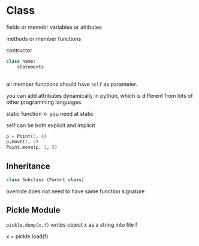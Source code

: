 # Class

fields or memebr variables or attibutes

methods or member functions

contructor

```python
class name:
	statements
    
```

all member functions should have `self` as parameter.

you can add attributes dynamically in python, which is different from lots of other programming languages.

static function <- you need at static

self can be both explicit and implicit

```python
p = Point(3, 4)
p,move(1, 5)
Point.move(p, 1, 5)
```

## Inheritance

```python
class Subclass (Parent class)
```

override does not need to have same function signature

## Pickle Module

`pickle.dump(x,f)` writes object x as a string into file f

x = pickle.load(f)